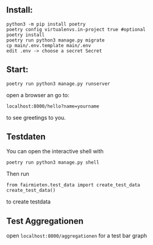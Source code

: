 ## Install:
```
python3 -m pip install poetry
poetry config virtualenvs.in-project true #optional
poetry install
poetry run python3 manage.py migrate
cp main/.env.template main/.env
edit .env -> choose a secret Secret
```

## Start:
```
poetry run python3 manage.py runserver
```
open a browser an go to:
```
localhost:8000/hello?name=yourname
```

to see greetings to you.


## Testdaten

You can open the interactive shell with
```
poetry run python3 manage.py shell
```
Then run 
```
from fairmieten.test_data import create_test_data
create_test_data()
```
to create testdata

## Test Aggregationen
open `localhost:8000/aggregationen` for a test bar graph
